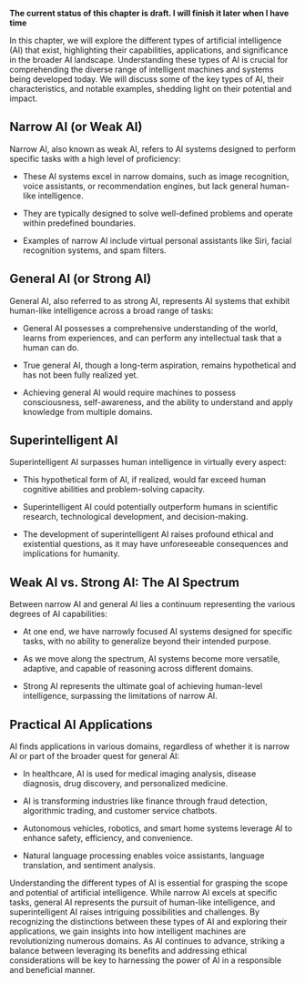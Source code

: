 **The current status of this chapter is draft. I will finish it later when I have time**

In this chapter, we will explore the different types of artificial intelligence (AI) that exist, highlighting their capabilities, applications, and significance in the broader AI landscape. Understanding these types of AI is crucial for comprehending the diverse range of intelligent machines and systems being developed today. We will discuss some of the key types of AI, their characteristics, and notable examples, shedding light on their potential and impact.

Narrow AI (or Weak AI)
----------------------

Narrow AI, also known as weak AI, refers to AI systems designed to perform specific tasks with a high level of proficiency:

* These AI systems excel in narrow domains, such as image recognition, voice assistants, or recommendation engines, but lack general human-like intelligence.

* They are typically designed to solve well-defined problems and operate within predefined boundaries.

* Examples of narrow AI include virtual personal assistants like Siri, facial recognition systems, and spam filters.

General AI (or Strong AI)
-------------------------

General AI, also referred to as strong AI, represents AI systems that exhibit human-like intelligence across a broad range of tasks:

* General AI possesses a comprehensive understanding of the world, learns from experiences, and can perform any intellectual task that a human can do.

* True general AI, though a long-term aspiration, remains hypothetical and has not been fully realized yet.

* Achieving general AI would require machines to possess consciousness, self-awareness, and the ability to understand and apply knowledge from multiple domains.

Superintelligent AI
-------------------

Superintelligent AI surpasses human intelligence in virtually every aspect:

* This hypothetical form of AI, if realized, would far exceed human cognitive abilities and problem-solving capacity.

* Superintelligent AI could potentially outperform humans in scientific research, technological development, and decision-making.

* The development of superintelligent AI raises profound ethical and existential questions, as it may have unforeseeable consequences and implications for humanity.

Weak AI vs. Strong AI: The AI Spectrum
--------------------------------------

Between narrow AI and general AI lies a continuum representing the various degrees of AI capabilities:

* At one end, we have narrowly focused AI systems designed for specific tasks, with no ability to generalize beyond their intended purpose.

* As we move along the spectrum, AI systems become more versatile, adaptive, and capable of reasoning across different domains.

* Strong AI represents the ultimate goal of achieving human-level intelligence, surpassing the limitations of narrow AI.

Practical AI Applications
-------------------------

AI finds applications in various domains, regardless of whether it is narrow AI or part of the broader quest for general AI:

* In healthcare, AI is used for medical imaging analysis, disease diagnosis, drug discovery, and personalized medicine.

* AI is transforming industries like finance through fraud detection, algorithmic trading, and customer service chatbots.

* Autonomous vehicles, robotics, and smart home systems leverage AI to enhance safety, efficiency, and convenience.

* Natural language processing enables voice assistants, language translation, and sentiment analysis.

Understanding the different types of AI is essential for grasping the scope and potential of artificial intelligence. While narrow AI excels at specific tasks, general AI represents the pursuit of human-like intelligence, and superintelligent AI raises intriguing possibilities and challenges. By recognizing the distinctions between these types of AI and exploring their applications, we gain insights into how intelligent machines are revolutionizing numerous domains. As AI continues to advance, striking a balance between leveraging its benefits and addressing ethical considerations will be key to harnessing the power of AI in a responsible and beneficial manner.
